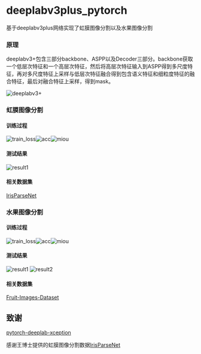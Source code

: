# deeplabv3plus_pytorch

基于deeplabv3plus网络实现了虹膜图像分割以及水果图像分割

### 原理
deeplabv3+包含三部分backbone、ASPP以及Decoder三部分。backbone获取一个低层次特征和一个高层次特征，然后将高层次特征输入到ASPP得到多尺度特征，再对多尺度特征上采样与低层次特征融合得到包含语义特征和细粒度特征的融合特征，最后对融合特征上采样，得到mask。

![deeplabv3+](images/deeplabv3plus.jpg)

### 虹膜图像分割

#### 训练过程

![train_loss](images/iris_result/train_loss.jpg)![acc](images/iris_result/acc.jpg)![miou](images/iris_result/miou.jpg)

#### 测试结果
![result1](images/iris_result/result.jpg)

#### 相关数据集
[IrisParseNet](https://github.com/xiamenwcy/IrisParseNet)

### 水果图像分割

#### 训练过程
![train_loss](images/fruit_result/train_loss.jpg)![acc](images/fruit_result/acc.jpg)![miou](images/fruit_result/miou.jpg)

#### 测试结果
![result1](images/fruit_result/result1.png)
![result2](images/fruit_result/result2.png)

#### 相关数据集
[Fruit-Images-Dataset](https://github.com/Horea94/Fruit-Images-Dataset)

## 致谢
[pytorch-deeplab-xception](https://github.com/jfzhang95/pytorch-deeplab-xception)

感谢王博士提供的虹膜图像分割数据[IrisParseNet](https://github.com/xiamenwcy/IrisParseNet)
